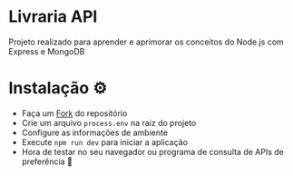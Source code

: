 # Livraria API
Projeto realizado para aprender e aprimorar os conceitos do Node.js com Express e MongoDB

# Instalação ⚙
- Faça um [Fork](https://github.com/victorluadev/node-library/fork) do repositório
- Crie um arquivo `process.env` na raiz do projeto
- Configure as informações de ambiente
- Execute `npm run dev` para iniciar a aplicação
- Hora de testar no seu navegador ou programa de consulta de APIs de preferência 🚀
